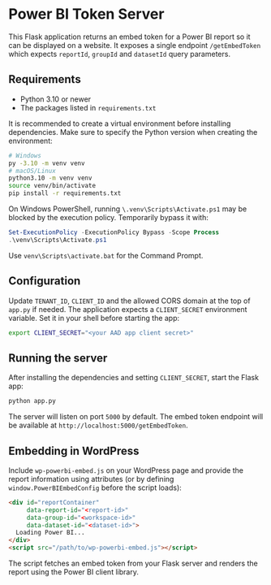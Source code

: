 # Power BI Token Server

This Flask application returns an embed token for a Power BI report so it can be displayed on a website. It exposes a single endpoint `/getEmbedToken` which expects `reportId`, `groupId` and `datasetId` query parameters.

## Requirements

* Python 3.10 or newer
* The packages listed in `requirements.txt`

It is recommended to create a virtual environment before installing dependencies.
Make sure to specify the Python version when creating the environment:

```bash
# Windows
py -3.10 -m venv venv
# macOS/Linux
python3.10 -m venv venv
source venv/bin/activate
pip install -r requirements.txt
```

On Windows PowerShell, running `\.venv\Scripts\Activate.ps1` may be blocked by the execution policy. Temporarily bypass it with:

```powershell
Set-ExecutionPolicy -ExecutionPolicy Bypass -Scope Process
.\venv\Scripts\Activate.ps1
```

Use `venv\Scripts\activate.bat` for the Command Prompt.

## Configuration

Update `TENANT_ID`, `CLIENT_ID` and the allowed CORS domain at the top of `app.py` if needed. The application expects a `CLIENT_SECRET` environment variable. Set it in your shell before starting the app:

```bash
export CLIENT_SECRET="<your AAD app client secret>"
```

## Running the server

After installing the dependencies and setting `CLIENT_SECRET`, start the Flask app:

```bash
python app.py
```

The server will listen on port `5000` by default. The embed token endpoint will be available at `http://localhost:5000/getEmbedToken`.

## Embedding in WordPress

Include `wp-powerbi-embed.js` on your WordPress page and provide the report information using attributes (or by defining `window.PowerBIEmbedConfig` before the script loads):

```html
<div id="reportContainer"
     data-report-id="<report-id>"
     data-group-id="<workspace-id>"
     data-dataset-id="<dataset-id>">
  Loading Power BI...
</div>
<script src="/path/to/wp-powerbi-embed.js"></script>
```

The script fetches an embed token from your Flask server and renders the report using the Power BI client library.
